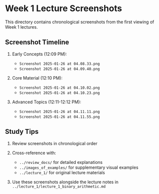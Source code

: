 # Week 1 Lecture Screenshots

This directory contains chronological screenshots from the first viewing of Week 1 lectures.

## Screenshot Timeline

1. Early Concepts (12:09 PM):
   - `Screenshot 2025-01-26 at 04.08.33.png`
   - `Screenshot 2025-01-26 at 04.09.40.png`

2. Core Material (12:10 PM):
   - `Screenshot 2025-01-26 at 04.10.02.png`
   - `Screenshot 2025-01-26 at 04.10.23.png`

3. Advanced Topics (12:11-12:12 PM):
   - `Screenshot 2025-01-26 at 04.11.11.png`
   - `Screenshot 2025-01-26 at 04.11.55.png`

## Study Tips

1. Review screenshots in chronological order
2. Cross-reference with:
   - `../review_docs/` for detailed explanations
   - `../images_of_examples/` for supplementary visual examples
   - `../lecture_1/` for original lecture materials

3. Use these screenshots alongside the lecture notes in `../lecture_1/lecture_1_binary_arithmetic.md` 